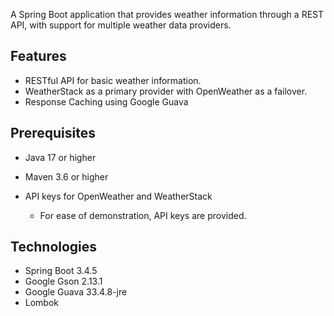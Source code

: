 A Spring Boot application that provides weather information through a REST API, with support for multiple weather data providers.

## Features

- RESTful API for basic weather information.
- WeatherStack as a primary provider with OpenWeather as a failover.
- Response Caching using Google Guava

## Prerequisites

- Java 17 or higher
- Maven 3.6 or higher
- API keys for OpenWeather and WeatherStack

    - For ease of demonstration, API keys are provided.

## Technologies

- Spring Boot 3.4.5
- Google Gson 2.13.1
- Google Guava 33.4.8-jre
- Lombok